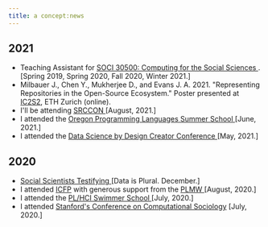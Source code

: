```yaml
---
title: a concept:news
---
```


## 2021 

- Teaching Assistant for <a href="https://cfss.uchicago.edu/" target="_blank"> SOCI 30500: Computing for the Social Sciences </a>. [Spring 2019, Spring 2020, Fall 2020, Winter 2021.]
- Milbauer J., Chen Y., Mukherjee D., and Evans J. A. 2021. "Representing Repositories in the Open-Source Ecosystem." Poster presented at <a href="https://ic2s2-2021.ethz.ch/" target="_blank">IC2S2</a>, ETH Zurich (online).
- I'll be attending <a href ="https://srccon.org/" target = "_blank"> SRCCON </a> [August, 2021.]
- I attended the <a href="https://www.cs.uoregon.edu/research/summerschool/summer21/index.php" target = "_blank"> Oregon Programming Languages Summer School </a> [June, 2021.]
- I attended the <a href="http://datasciencebydesign.org/events#C4" target = "_blank"> Data Science by Design Creator Conference </a> [May, 2021.]

## 2020 

- <a href = "https://tinyletter.com/data-is-plural/letters/data-is-plural-2020-12-23-edition" target = "_blank"> Social Scientists Testifying </a> [Data is Plural. December.]
- I attended <a href ="https://icfp20.sigplan.org/venue/icfp-2020-venue" target = "_blank"> ICFP</a> with generous support from the <a href = "https://icfp20.sigplan.org/home/PLMW-icfp-2020?track=PLMW%20%40%20ICFP%20" target = "_blank"> PLMW </a> [August, 2020.]
- I attended the <a href="https://shriram.github.io/pl-hci-school-2020/" target = "_blank"> PL/HCI Swimmer School </a> [July, 2020.]
- I attended <a href="https://iriss.stanford.edu/css/conferences/2020-conference-computational-sociology" target="_blank">Stanford's Conference on Computational Sociology</a> [July, 2020.]
